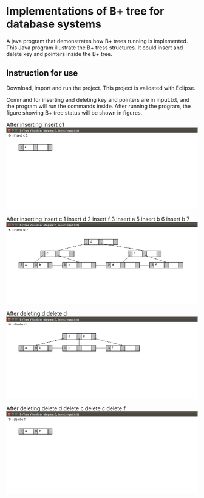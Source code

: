 # Implementations of B+ tree for database systems
A java program that demonstrates how B+ trees running is implemented. This Java program illustrate the B+ tress structures. It could insert and delete key and pointers inside the B+ tree.

## Instruction for use
Download, import and run the project. This project is validated with Eclipse.

Command for inserting and deleting key and pointers are in input.txt, and the program will run the commands inside. After running the program, the figure showing B+ tree status will be shown in figures.

After inserting
insert c1
![](screen_shots/before_insert.png)

After inserting 
insert c 1
insert d 2
insert f 3
insert a 5
insert b 6
insert b 7
![](screen_shots/Screenshot%20from%202018-03-12%2016-48-29.png)

After deleting d
delete d
![](screen_shots/deleting.png)

After deleting 
delete d
delete c
delete c
delete f
![](screen_shots/delete_end.png)
